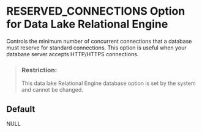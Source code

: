 <!-- loio878a24e0145b409a92647b8673bea416 -->

# RESERVED\_CONNECTIONS Option for Data Lake Relational Engine

Controls the minimum number of concurrent connections that a database must reserve for standard connections. This option is useful when your database server accepts HTTP/HTTPS connections.



> ### Restriction:  
> This data lake Relational Engine database option is set by the system and cannot be changed.



<a name="loio878a24e0145b409a92647b8673bea416__iq_refso_917"/>

## Default

NULL

